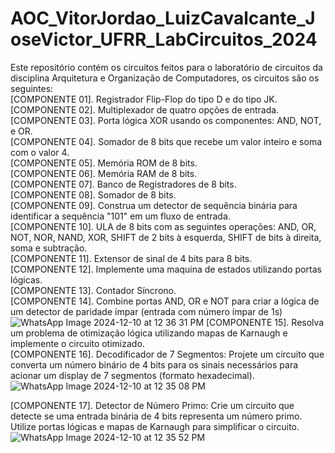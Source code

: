 # AOC_VitorJordao_LuizCavalcante_JoseVictor_UFRR_LabCircuitos_2024

Este repositório contém os circuitos feitos para o laboratório de circuitos da disciplina Arquitetura e Organização de Computadores, os circuitos são os seguintes:\
[COMPONENTE 01]. Registrador Flip-Flop do tipo D e do tipo JK.\
[COMPONENTE 02]. Multiplexador de quatro opções de entrada.\
[COMPONENTE 03]. Porta lógica XOR usando os componentes: AND, NOT, e OR.\
[COMPONENTE 04]. Somador de 8 bits que recebe um valor inteiro e soma com o valor 4.\
[COMPONENTE 05]. Memória ROM de 8 bits.\
[COMPONENTE 06]. Memória RAM de 8 bits.\
[COMPONENTE 07]. Banco de Registradores de 8 bits.\
[COMPONENTE 08]. Somador de 8 bits.\
[COMPONENTE 09]. Construa um detector de sequência binária para identificar a sequência "101" em um
fluxo de entrada.\
[COMPONENTE 10]. ULA de 8 bits com as seguintes operações: AND, OR, NOT, NOR, NAND, XOR,
SHIFT de 2 bits à esquerda, SHIFT de bits à direita, soma e subtração.\
[COMPONENTE 11]. Extensor de sinal de 4 bits para 8 bits.\
[COMPONENTE 12]. Implemente uma maquina de estados utilizando portas lógicas.\
[COMPONENTE 13]. Contador Síncrono.\
[COMPONENTE 14]. Combine portas AND, OR e NOT para criar a lógica de um detector de paridade ímpar
(entrada com número ímpar de 1s)\
![WhatsApp Image 2024-12-10 at 12 36 31 PM](https://github.com/user-attachments/assets/b124d51c-3cdb-4c5f-8e2a-062aa24a5e1b)
[COMPONENTE 15]. Resolva um problema de otimização lógica utilizando mapas de Karnaugh e
implemente o circuito otimizado.\
[COMPONENTE 16]. Decodificador de 7 Segmentos: Projete um circuito que converta um número binário
de 4 bits para os sinais necessários para acionar um display de 7 segmentos (formato hexadecimal).\
![WhatsApp Image 2024-12-10 at 12 35 08 PM](https://github.com/user-attachments/assets/b0bac414-39f5-47e0-8bf0-e53c61b4ec89)

[COMPONENTE 17]. Detector de Número Primo: Crie um circuito que detecte se uma entrada binária de 4
bits representa um número primo. Utilize portas lógicas e mapas de Karnaugh para simplificar o circuito.
![WhatsApp Image 2024-12-10 at 12 35 52 PM](https://github.com/user-attachments/assets/c9d6d797-e96c-4aca-9121-7d85d3e8a04a)
